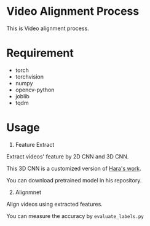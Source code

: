 # Video Alignment Process

This is Video alignment process.



# Requirement
- torch
- torchvision
- numpy
- opencv-python
- joblib
- tqdm

# Usage

1. Feature Extract

Extract videos' feature by 2D CNN and 3D CNN.

This 3D CNN is a customized version of [Hara's work](https://github.com/kenshohara/video-classification-3d-cnn-pytorch).

You can download pretrained model in his repository.

2. Alignmnet

Align videos using extracted features.


You can measure the accuracy by `evaluate_labels.py`